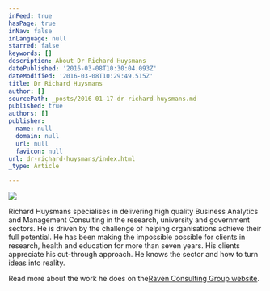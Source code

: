```yaml
---
inFeed: true
hasPage: true
inNav: false
inLanguage: null
starred: false
keywords: []
description: About Dr Richard Huysmans
datePublished: '2016-03-08T10:30:04.093Z'
dateModified: '2016-03-08T10:29:49.515Z'
title: Dr Richard Huysmans
author: []
sourcePath: _posts/2016-01-17-dr-richard-huysmans.md
published: true
authors: []
publisher:
  name: null
  domain: null
  url: null
  favicon: null
url: dr-richard-huysmans/index.html
_type: Article

---
```

![](https://the-grid-user-content.s3-us-west-2.amazonaws.com/85348323-3bee-4da5-83d7-fb0f86518844.jpg)

Richard
Huysmans specialises in delivering high quality Business Analytics and 
Management Consulting in the research, university and government 
sectors. He is driven by the challenge of helping organisations achieve 
their full potential. He has been making the impossible possible for 
clients in research, health and education for more than seven years. His
clients appreciate his cut-through approach. He knows the sector and 
how to turn ideas into reality.

Read more about the work he does on the[Raven Consulting Group website][0].

[0]: www.ravencg.com.au